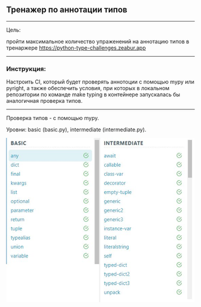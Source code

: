 ## Тренажер по аннотации типов
***
Цель:

пройти максимальное количество упраженений на аннотацию типов в
тренаржере https://python-type-challenges.zeabur.app
***
### Инструкция:
Настроить CI, который будет проверять аннотоции с помощью mypy или pyright, а
также обеспечить условия, при которых в локальном репозитории по команде make
typing  в контейнере запускалась бы аналогичная проверка типов.
***

Проверка типов - с помощью mypy.

Уровни: basic (basic.py), intermediate (intermediate.py).

![Image](B_and_I.jpg)

